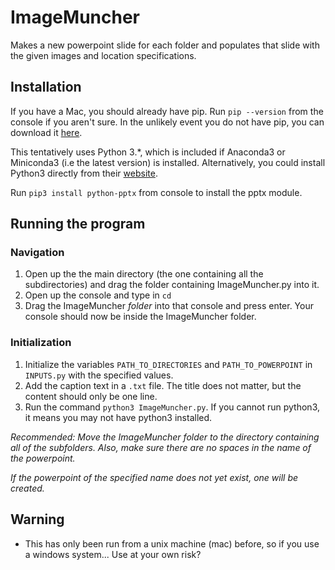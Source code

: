 # ImageMuncher
Makes a new powerpoint slide for each folder and
populates that slide with the given images and location specifications.

## Installation
If you have a Mac, you should already have pip.
Run `pip --version` from the console
if you aren't sure.
In the unlikely event you do not have pip,
you can download it [here](https://pip.pypa.io/en/stable/installing/).

This tentatively uses Python 3.*,
which is included if Anaconda3 or Miniconda3
(i.e the latest version) is installed. Alternatively, you could
install Python3 directly from their [website](https://www.python.org/downloads/).

Run `pip3 install python-pptx` from console to install the pptx module.


## Running the program
### Navigation
1. Open up the the main directory
(the one containing all the subdirectories)
and drag the folder containing ImageMuncher.py into it.
2. Open up the console and type in `cd `
3. Drag the ImageMuncher _folder_ into that console and press enter.
Your console should now be inside the ImageMuncher folder.

### Initialization

1. Initialize the variables `PATH_TO_DIRECTORIES` and `PATH_TO_POWERPOINT`
in `INPUTS.py` with the specified values.
2. Add the caption text in a `.txt` file.
The title does not matter, but the content should only be one line.
3. Run the command `python3 ImageMuncher.py`.
If you cannot run python3, it means you may not have python3 installed.

_Recommended:
Move the ImageMuncher folder to the directory containing all of the subfolders.
Also, make sure there are no spaces in the name of the powerpoint._

_If the powerpoint of the specified name does not yet exist, one will be created._

## Warning
* This has only been run from a unix machine (mac) before,
so if you use a windows system... Use at your own risk?

<!-- INSERT PUBLICATION HERE AS WELL -->